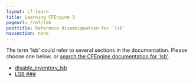 ```yaml
---
layout: cf-learn
title: Learning CFEngine 3
pageurl: /ref/lsb
posttitle: Reference disambiguation for 'lsb'
navsection: none
---
```


The term 'lsb' could refer to several sections in the documentation. Please choose one below, or
[search the CFEngine documentation for 'lsb'](http://docs.cfengine.com/latest/search.html?q=lsb).

- [disable_inventory_lsb](http://docs.cfengine.com/latest/guide-writing-and-serving-policy-policy-framework.html#disable_inventory_lsb)
- [LSB \#\#\#](http://docs.cfengine.com/latest/guide-writing-and-serving-policy-policy-framework.html#lsb-###)
